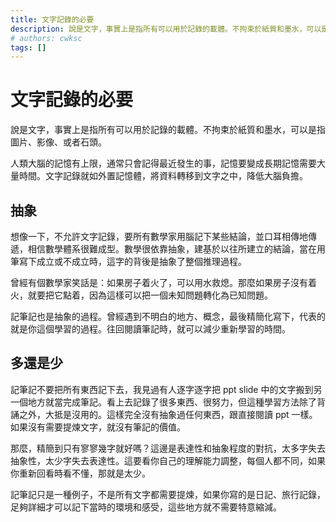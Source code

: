 ```yaml
---
title: 文字記錄的必要
description: 說是文字，事實上是指所有可以用於記錄的載體。不拘束於紙質和墨水，可以是指圖片、影像、或者石頭。
# authors: cwksc
tags: []
---
```


# 文字記錄的必要

說是文字，事實上是指所有可以用於記錄的載體。不拘束於紙質和墨水，可以是指圖片、影像、或者石頭。

人類大腦的記憶有上限，通常只會記得最近發生的事，記憶要變成長期記憶需要大量時間。文字記錄就如外置記憶體，將資料轉移到文字之中，降低大腦負擔。

## 抽象

想像一下，不允許文字記錄，要所有數學家用腦記下某些結論，並口耳相傳地傳遞，相信數學體系很難成型。數學很依靠抽象，建基於以往所建立的結論，當在用筆寫下成立或不成立時，這字的背後是抽象了整個推理過程。

曾經有個數學家笑話是：如果房子着火了，可以用水救熄。那麼如果房子沒有着火，就要把它點着，因為這樣可以把一個未知問題轉化為已知問題。 

記筆記也是抽象的過程。曾經遇到不明白的地方、概念，最後精簡化寫下，代表的就是你這個學習的過程。往回閱讀筆記時，就可以減少重新學習的時間。

<!-- truncate -->

## 多還是少

記筆記不要把所有東西記下去，我見過有人逐字逐字把 ppt slide 中的文字搬到另一個地方就當完成筆記。看上去記錄了很多東西、很努力，但這種學習方法除了背誦之外，大抵是沒用的。這樣完全沒有抽象過任何東西，跟直接閱讀 ppt 一樣。如果沒有需要提煉文字，就沒有筆記的價值。

那麼，精簡到只有寥寥幾字就好嗎？這邊是表達性和抽象程度的對抗，太多字失去抽象性，太少字失去表達性。這要看你自己的理解能力調整，每個人都不同，如果你重新回看時看不懂，那就是太少。

記筆記只是一種例子，不是所有文字都需要提煉，如果你寫的是日記、旅行記錄，足夠詳細才可以記下當時的環境和感受，這些地方就不需要特意縮減。

